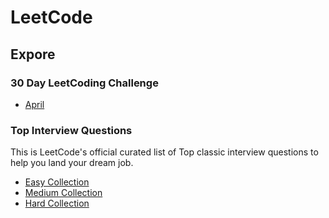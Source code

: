 # LeetCode

## Expore
### 30 Day LeetCoding Challenge
* [April](./Expore/30-Day-LeetCoding-Challenge.md)

### Top Interview Questions
This is LeetCode's official curated list of Top classic interview questions to help you land your dream job.
* [Easy Collection](/Expore/Top-Interview-Questions/Easy-Collection.md)
* [Medium Collection](/Expore/Top-Interview-Questions/Medium-Collection.md)
* [Hard Collection](/Expore/Top-Interview-Questions/Hard-Collection.md)